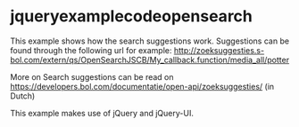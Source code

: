 jqueryexamplecodeopensearch
==============

This example shows how the search suggestions work. Suggestions can be found through the following url for example: http://zoeksuggesties.s-bol.com/extern/qs/OpenSearchJSCB/My_callback.function/media_all/potter

More on Search suggestions can be read on https://developers.bol.com/documentatie/open-api/zoeksuggesties/ (in Dutch)

This example makes use of jQuery and jQuery-UI.
